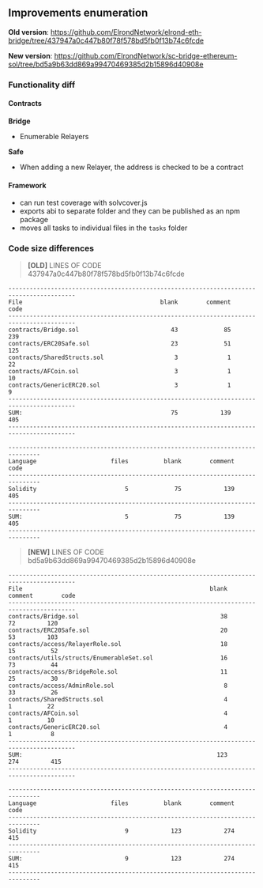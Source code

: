 ## Improvements enumeration

**Old version**: https://github.com/ElrondNetwork/elrond-eth-bridge/tree/437947a0c447b80f78f578bd5fb0f13b74c6fcde

**New version**: https://github.com/ElrondNetwork/sc-bridge-ethereum-sol/tree/bd5a9b63dd869a99470469385d2b15896d40908e

### Functionality diff

#### Contracts

**Bridge**

- Enumerable Relayers

**Safe**

- When adding a new Relayer, the address is checked to be a contract

#### Framework

- can run test coverage with solvcover.js
- exports abi to separate folder and they can be published as an npm package
- moves all tasks to individual files in the `tasks` folder

### Code size differences

> **[OLD]** LINES OF CODE 437947a0c447b80f78f578bd5fb0f13b74c6fcde

```
-----------------------------------------------------------------------------------------
File                                       blank        comment           code
-----------------------------------------------------------------------------------------
contracts/Bridge.sol                          43             85            239
contracts/ERC20Safe.sol                       23             51            125
contracts/SharedStructs.sol                    3              1             22
contracts/AFCoin.sol                           3              1             10
contracts/GenericERC20.sol                     3              1              9
-----------------------------------------------------------------------------------------
SUM:                                          75            139            405
-----------------------------------------------------------------------------------------

-------------------------------------------------------------------------------
Language                     files          blank        comment           code
-------------------------------------------------------------------------------
Solidity                         5             75            139            405
-------------------------------------------------------------------------------
SUM:                             5             75            139            405
-------------------------------------------------------------------------------
```

> **[NEW]** LINES OF CODE bd5a9b63dd869a99470469385d2b15896d40908e

```
-----------------------------------------------------------------------------------------
File                                                     blank        comment        code
-----------------------------------------------------------------------------------------
contracts/Bridge.sol                                        38             72         120
contracts/ERC20Safe.sol                                     20             53         103
contracts/access/RelayerRole.sol                            18             15          52
contracts/utils/structs/EnumerableSet.sol                   16             73          44
contracts/access/BridgeRole.sol                             11             25          30
contracts/access/AdminRole.sol                               8             33          26
contracts/SharedStructs.sol                                  4              1          22
contracts/AFCoin.sol                                         4              1          10
contracts/GenericERC20.sol                                   4              1           8
-----------------------------------------------------------------------------------------
SUM:                                                       123            274         415
-----------------------------------------------------------------------------------------

-------------------------------------------------------------------------------
Language                     files          blank        comment           code
-------------------------------------------------------------------------------
Solidity                         9            123            274            415
-------------------------------------------------------------------------------
SUM:                             9            123            274            415
-------------------------------------------------------------------------------
```
